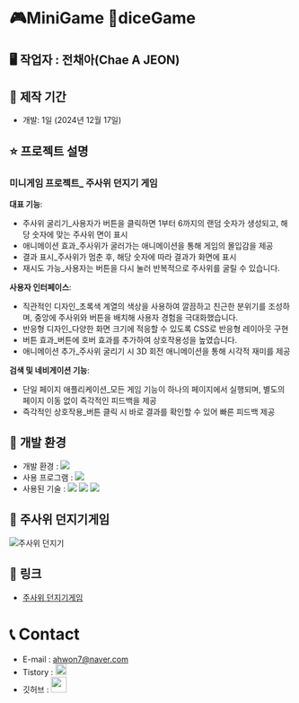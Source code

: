 
# 🎮MiniGame 🎲diceGame

## 🖥 작업자 : 전채아(Chae A JEON)

## 📅 제작 기간
- 개발: 1일 (2024년 12월 17일)

## ⭐️ 프로젝트 설명

### 미니게임 프로젝트_ 주사위 던지기 게임
**대표 기능**: 
- 주사위 굴리기_사용자가 버튼을 클릭하면 1부터 6까지의 랜덤 숫자가 생성되고, 해당 숫자에 맞는 주사위 면이 표시<br>
- 애니메이션 효과_주사위가 굴러가는 애니메이션을 통해 게임의 몰입감을 제공<br>
- 결과 표시_주사위가 멈춘 후, 해당 숫자에 따라 결과가 화면에 표시<br>
- 재시도 가능_사용자는 버튼을 다시 눌러 반복적으로 주사위를 굴릴 수 있습니다.<br>

**사용자 인터페이스**:
- 직관적인 디자인_초록색 계열의 색상을 사용하여 깔끔하고 친근한 분위기를 조성하며, 중앙에 주사위와 버튼을 배치해 사용자 경험을 극대화했습니다.<br>
- 반응형 디자인_다양한 화면 크기에 적응할 수 있도록 CSS로 반응형 레이아웃 구현<br>
- 버튼 효과_버튼에 호버 효과를 추가하여 상호작용성을 높였습니다.<br>
- 애니메이션 추가_주사위 굴리기 시 3D 회전 애니메이션을 통해 시각적 재미를 제공<br>

**검색 및 네비게이션 기능**: 
- 단일 페이지 애플리케이션_모든 게임 기능이 하나의 페이지에서 실행되며, 별도의 페이지 이동 없이 즉각적인 피드백을 제공<br>
- 즉각적인 상호작용_버튼 클릭 시 바로 결과를 확인할 수 있어 빠른 피드백 제공<br>



## 💾 개발 환경

- 개발 환경 : <img src="https://img.shields.io/badge/windows10-0078D6?style=flat-square&logo=windows10&logoColor=white"/>
- 사용 프로그램 : <img src="https://img.shields.io/badge/Vs code-007ACC?style=flat-square&logo=visualstudiocode&logoColor=white"/>
- 사용된 기술 :
  <img src="https://img.shields.io/badge/html5-E34F26?style=flat-square&logo=html5&logoColor=white"> <img src="https://img.shields.io/badge/css3-1572B6?style=flat-square&logo=css3&logoColor=white"> <img src="https://img.shields.io/badge/JavaScript-F7DF1E?style=flat-square&logo=JavaScript&logoColor=white"> 



## 📝 주사위 던지기게임
![주사위 던지기](https://github.com/user-attachments/assets/48ac052d-fc6c-4aa2-b85a-e0d2a5c8bcab)



## 🔗 링크

- [주사위 던지기게임](https://jeon-chaea.github.io/dateGame/)



# 📞 Contact

- E-mail : ahwon7@naver.com
- Tistory : <a href="https://chaea-note.tistory.com/">
  <img src="https://i.namu.wiki/i/CNVaHZuf0Gh8FzOCf15jCbi5hULtTNYHUrf_5U2bD-uAbShxafelnrNhFULo7O0JAZeTTq6_bSveUA5mOVtlyQ.svg" height="20px"/>
  </a>
- 깃허브 : <a href="https://github.com/Jeon-ChaeA">
  <img src="https://user-images.githubusercontent.com/68724828/185908612-22f4d219-78a7-4de7-bb02-deecaa63bffa.png" height="28px"/>
  </a>
